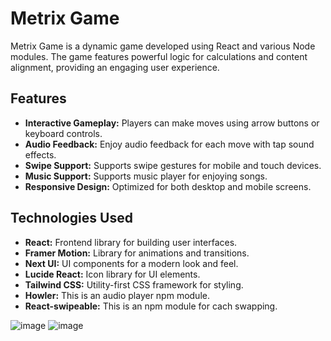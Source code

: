 # Metrix Game

Metrix Game is a dynamic game developed using React and various Node modules. The game features powerful logic for calculations and content alignment, providing an engaging user experience.

## Features

- **Interactive Gameplay:** Players can make moves using arrow buttons or keyboard controls.
- **Audio Feedback:** Enjoy audio feedback for each move with tap sound effects.
- **Swipe Support:** Supports swipe gestures for mobile and touch devices.
- **Music Support:** Supports music player for enjoying songs.
- **Responsive Design:** Optimized for both desktop and mobile screens.

## Technologies Used

- **React:** Frontend library for building user interfaces.
- **Framer Motion:** Library for animations and transitions.
- **Next UI:** UI components for a modern look and feel.
- **Lucide React:** Icon library for UI elements.
- **Tailwind CSS:** Utility-first CSS framework for styling.
- **Howler:** This is an audio player npm module.
- **React-swipeable:** This is an npm module for cach swapping.

![image](https://github.com/user-attachments/assets/07afd9c0-f665-4b48-9112-381ea4355ac6)
![image](https://github.com/user-attachments/assets/31726142-6a40-4720-a4ba-0b07388e14f3)
